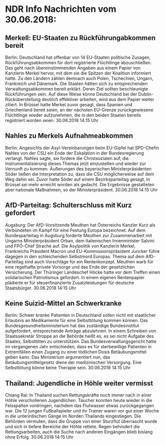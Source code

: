 # NDR Info Nachrichten vom 30.06.2018:


## Merkell: EU-Staaten zu Rückführungabkommen bereit
Berlin: Deutschland hat offenbar von 14 EU-Staaten politische Zusagen, Rückführungsabkommen für dort registrierte Flüchtlinge abzuschließen. Das geht nach übereinstimmenden Angaben aus einem Papier von Kanzlerin Merkel hervor, mit dem sie die Spitzen der Koalition informiert hatte. Zu den Ländern zählen demnach auch Polen, Tschechien, Ungarn, Frankreich und Dänemark. Die Staaten hätten sich zu entsprechenden Verwaltungsabkommen bereit erklärt. Deren Ziel sollten beschleunigte Rückführungen sein. Auf diese Weise könne Deutschland bei der Dublin-Rücküberstellung deutlich effektiver arbeiten, wird aus dem Papier weiter zitiert. In Brüssel hatte Merkel zuvor gesagt, dass Spanien und Griechenland bereit seien, an der nächsten EU-Grenze zurückgewiesene Flüchtlinge wieder aufzunehmen, die in den beiden Staaten bereits registriert worden seien. 30.06.2018 14:15 Uhr 

## Nahles zu Merkels Aufnahmeabkommen
Berlin: Angesichts der Asyl-Vereinbarungen beim EU-Gipfel hat SPD-Chefin Nahles von der CSU ein Ende der Eskalation in der Bundesregierung verlangt. Nahles sagte, sie fordere die Christsozialen auf, die Instrumentalisierung dieses Themas jetzt einzustellen und wieder zur Vernunft zu kommen. Äußerungen des bayerischen Ministerpräsidenten Söder ließen die Interpretation zu, dass die CSU möglicherweise auf dem Weg dahin sei. Zuvor hatte Söder auf einem Bezirksparteitag gesagt, in Brüssel sei mehr erreicht worden als gedacht. Die Ergebnisse gestatteten aber nationale Maßnahmen, so der Ministerpräsident. 30.06.2018 14:15 Uhr 

## AfD-Parteitag: Schulterschluss mit Kurz gefordert
Augsburg: Der AfD-Vorsitzende Meuthen hat Österreichs Kanzler Kurz als Verbündeten im Kampf für eine Festung Europa bezeichnet. Auf dem Bundesparteitag in Augsburg forderte Meuthen zur Zusammenarbeit mit Ungarns Ministerpräsident Orban, dem italienischen Innenminister Salvini und FPÖ-Chef Strache auf. Die Asylpolitik von Kanzlerin Merkel, Frankreichs Präsident Macron und EU-Kommissionspräsident Juncker führe dagegen in den schleichenden Selbstmord Europas. Thema auf dem AfD-Parteitag sind auch Vorschläge für ein Rentenkonzept. Meuthen warb für eine regelhafte private Vorsorge und das Ende der gesetzlichen Versicherung. Der Thüringer Landeschef Höcke hatte vor dem Treffen einen solidarischen Patriotismus gefordert. In einem eigenen Rentenpapier plädierte er für steuerfinanzierte Zusatzleistungen für deutsche Staatsbürger. 30.06.2018 14:15 Uhr 

## Keine Suizid-Mittel an Schwerkranke
Berlin: Schwer kranke Patienten in Deutschland sollen nicht mit staatlicher Erlaubnis an Medikamente für eine Selbsttötung kommen können. Das Bundesgesundheitsministerium hat das zuständige Bundesinstitut aufgefordert, entsprechende Anträge abzulehnen. In einem Schreiben von Staatssekretär Stroppe an die Behörde heißt es, es sei nicht Aufgabe des Staates, Selbsttöten zu unterstützen. Das Bundesverwaltungsgericht hatte im vergangenen Jahr entschieden, dass es für sterbewillige Patienten in Extremfällen einen Zugang zu einer tödlichen Dosis Betäubungsmittel geben kann. Das Ministerium argumentiert nun, das Betäubungsmittelgesetz diene der medizinischen Versorgung. Eine Selbsttötung könne keine Therapie sein. 30.06.2018 14:15 Uhr 

## Thailand: Jugendliche in Höhle weiter vermisst
Chiang Rai: In Thailand suchen Rettungskräfte noch immer nach in einer Höhle verschollenen Jugendlichen. Taucher konnten heute wieder in die Felsspalten vordringen, nachdem das Flutwasser etwas zurückgegangen war. Die 12 jungen Fußballspieler und ihr Trainer waren vor gut einer Woche in die unterirdischen Gänge im Norden Thailands eingestiegen. Die Behörden vermuten, dass die Gruppe von einer Sturzflut überrascht wurde und sich in tiefere Bereiche der Höhle rettete. Regen behindert die Rettungsarbeiten, auch die Suche nach anderen Eingängen blieb bislang ohne Erfolg. 30.06.2018 14:15 Uhr 
